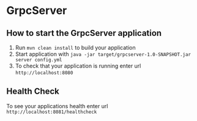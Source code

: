 # GrpcServer

How to start the GrpcServer application
---

1. Run `mvn clean install` to build your application
1. Start application with `java -jar target/grpcserver-1.0-SNAPSHOT.jar server config.yml`
1. To check that your application is running enter url `http://localhost:8080`

Health Check
---

To see your applications health enter url `http://localhost:8081/healthcheck`
